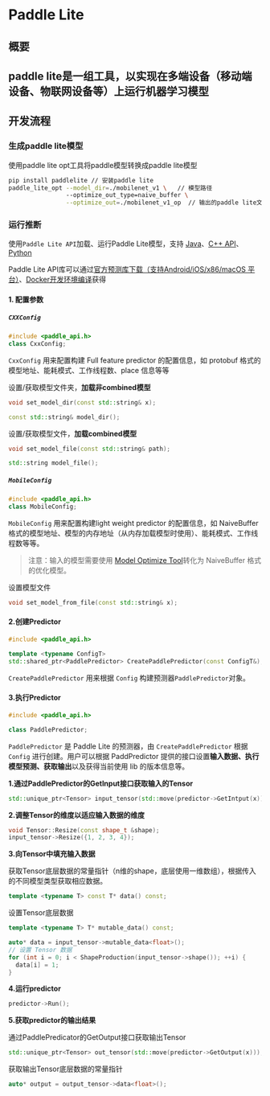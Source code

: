 # Paddle Lite

## 概要

## paddle lite是一组工具，以实现在多端设备（移动端设备、物联网设备等）上运行机器学习模型

## 开发流程

### 生成paddle lite模型

使用paddle lite opt工具将paddle模型转换成paddle lite模型

```bash
pip install paddlelite // 安装paddle lite
paddle_lite_opt --model_dir=./mobilenet_v1 \   // 模型路径
                --optimize_out_type=naive_buffer \
                --optimize_out=./mobilenet_v1_op  // 输出的paddle lite文件
```

### 运行推断

使用`Paddle Lite API`加载、运行Paddle Lite模型，支持 [Java](https://paddle-lite.readthedocs.io/zh/latest/user_guides/java_demo.html)、[C++ API](https://paddle-lite.readthedocs.io/zh/latest/api_reference/cxx_api_doc.html?highlight=C%2B%2B)、[Python](https://paddle-lite.readthedocs.io/zh/latest/user_guides/python_demo.html)

Paddle Lite API库可以通过[官方预测库下载（支持Android/iOS/x86/macOS 平台）](https://paddle-lite.readthedocs.io/zh/latest/quick_start/release_lib.html)、[Docker开发环境编译](https://paddle-lite.readthedocs.io/zh/develop/source_compile/docker_env.html)获得

#### **1. 配置参数**

##### `CXXConfig`

```c++
#include <paddle_api.h>
class CxxConfig;
```

`CxxConfig` 用来配置构建 Full feature predictor 的配置信息，如 protobuf 格式的模型地址、能耗模式、工作线程数、place 信息等等

设置/获取模型文件夹，**加载非combined模型**

```c++
void set_model_dir(const std::string& x);  

const std::string& model_dir();
```

设置/获取模型文件，**加载combined模型**

```c++
void set_model_file(const std::string& path);

std::string model_file();
```



##### `MobileConfig`

```c++
#include <paddle_api.h>
class MobileConfig;
```

`MobileConfig` 用来配置构建light weight predictor 的配置信息，如 NaiveBuffer 格式的模型地址、模型的内存地址（从内存加载模型时使用）、能耗模式、工作线程数等等。

> 注意：输入的模型需要使用 [Model Optimize Tool](https://paddle-lite.readthedocs.io/zh/develop/user_guides/model_optimize_tool.html)转化为 NaiveBuffer 格式的优化模型。

设置模型文件

```c++
void set_model_from_file(const std::string& x);
```



#### 2.创建Predictor

```c++
#include <paddle_api.h>

template <typename ConfigT>
std::shared_ptr<PaddlePredictor> CreatePaddlePredictor(const ConfigT&);
```

`CreatePaddlePredictor` 用来根据 `Config` 构建预测器`PaddlePredictor`对象。

#### 3.执行Predictor

```c++
#include <paddle_api.h>

class PaddlePredictor;
```

`PaddlePredictor` 是 Paddle Lite 的预测器，由 `CreatePaddlePredictor` 根据 `Config` 进行创建。用户可以根据 PaddPredictor 提供的接口设置**输入数据、执行模型预测、获取输出**以及获得当前使用 lib 的版本信息等。



**1.通过PaddlePredictor的GetInput接口获取输入的Tensor**

```c++
std::unique_ptr<Tensor> input_tensor(std::move(predictor->GetIntput(x)));
```

**2.调整Tensor的维度以适应输入数据的维度**

```c++
void Tensor::Resize(const shape_t &shape);
input_tensor->Resize({1, 2, 3, 4});
```

**3.向Tensor中填充输入数据**

获取Tensor底层数据的常量指针（n维的shape，底层使用一维数组），根据传入的不同模型类型获取相应数据。

```c++
template <typename T> const T* data() const;
```

设置Tensor底层数据

```c++
template <typename T> T* mutable_data() const;

auto* data = input_tensor->mutable_data<float>();
// 设置 Tensor 数据
for (int i = 0; i < ShapeProduction(input_tensor->shape()); ++i) {
  data[i] = 1;
}
```

**4.运行predictor**

```c++
predictor->Run();
```

**5.获取predictor的输出结果**

通过PaddlePredicator的GetOutput接口获取输出Tensor

```c++
std::unique_ptr<Tensor> out_tensor(std::move(predictor->GetOutput(x)));
```

获取输出Tensor底层数据的常量指针

```c++
auto* output = output_tensor->data<float>();
```

